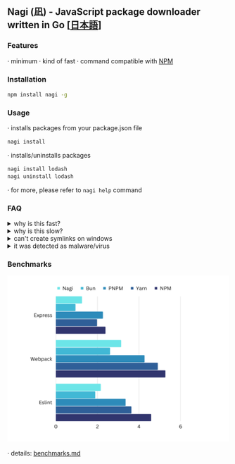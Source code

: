 ## Nagi (凪) - JavaScript package downloader written in Go [[日本語](./md/README.ja.md)]

### Features 

· minimum
· kind of fast
· command compatible with [NPM](https://www.npmjs.com)

### Installation

```bash
npm install nagi -g
```

### Usage

· installs packages from your package.json file

```bash
nagi install
```

· installs/uninstalls packages

```bash
nagi install lodash
nagi uninstall lodash
```

· for more, please refer to `nagi help` command

### FAQ

<details>
<summary>why is this fast?</summary>

· it mainly uses go which compiles to native code
· it uses parallels
· it creates symlinks instead of copying
</details>

<details>
<summary>why is this slow?</summary>
· this is my first go program
</details>

<details>
<summary>can't create symlinks on windows</summary>

· you may want to turn on the developer mode
```powershell
start ms-settings:developers
```
</details>

<details>
<summary>it was detected as malware/virus</summary>

· please refer to [Go FAQ](https://go.dev/doc/faq#virus)
</details>

### Benchmarks

![benchmarks](./img/benchmarks.png)

· details: [benchmarks.md](./md/benchmarks.md)